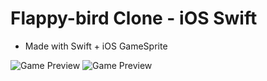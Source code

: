 # Flappy-bird Clone - iOS Swift

- Made with Swift + iOS GameSprite

![Game Preview](https://j.gifs.com/ElzOBY.gif)
![Game Preview](https://github.com/x65han/flappy-brid/raw/master/gif.gif)
